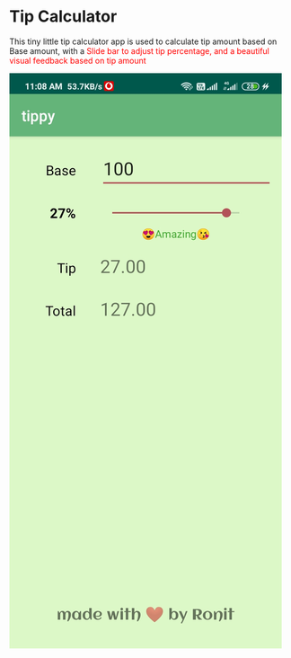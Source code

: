 <h1>Tip Calculator</h1>
<p>This tiny little tip calculator app is used to calculate tip amount based on Base amount, with a <sapn style="color:red;"> Slide bar </span> to adjust tip percentage, and a beautiful visual feedback based on tip amount</p>

<img src="ss_tippy.jpg"/>
